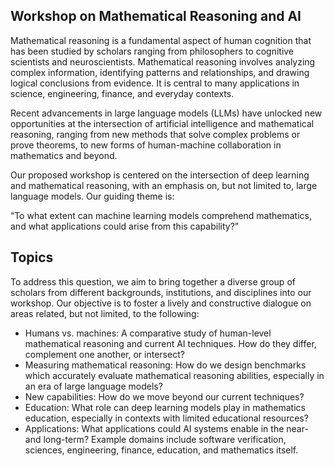## Workshop on Mathematical Reasoning and AI

Mathematical reasoning is a fundamental aspect of human cognition that has been studied by scholars ranging from philosophers to cognitive scientists and neuroscientists. Mathematical reasoning involves analyzing complex information, identifying patterns and relationships, and drawing logical conclusions from evidence. It is central to many applications in science, engineering, finance, and everyday contexts.

Recent advancements in large language models (LLMs) have unlocked new opportunities at the intersection of artificial intelligence and mathematical reasoning, ranging from new methods that solve complex problems or prove theorems, to new forms of human-machine collaboration in mathematics and beyond.

Our proposed workshop is centered on the intersection of deep learning and mathematical reasoning, with an emphasis on, but not limited to, large language models. Our guiding theme is:

“To what extent can machine learning models comprehend mathematics, and what applications could arise from this capability?”

## Topics
To address this question, we aim to bring together a diverse group of scholars from different backgrounds, institutions, and disciplines into our workshop. Our objective is to foster a lively and constructive dialogue on areas related, but not limited, to the following:

- Humans vs. machines: A comparative study of human-level mathematical reasoning and current AI techniques. How do they differ, complement one another, or intersect?
- Measuring mathematical reasoning: How do we design benchmarks which accurately evaluate mathematical reasoning abilities, especially in an era of large language models?
- New capabilities: How do we move beyond our current techniques?
- Education: What role can deep learning models play in mathematics education, especially in contexts with limited educational resources?
- Applications: What applications could AI systems enable in the near- and long-term? Example domains include software verification, sciences, engineering, finance, education, and mathematics itself.
